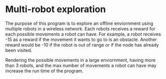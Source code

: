 # Multi-robot exploration


The purpose of this program is to explore an offline enviornment using multiple robots in a wireless network. Each robots receives a reward for
each possible movements a robot can have. For example, a robot receives -15 as a reward if the movement it wants to go to is an obstacle.
Another reward would be -10 if the robot is out of range or if the node has already been visited. 

Rendering the possible movements in a large enviornment, having more than 3 robots, and the max number
of movements a robot can have may increase the run time of the program. 
